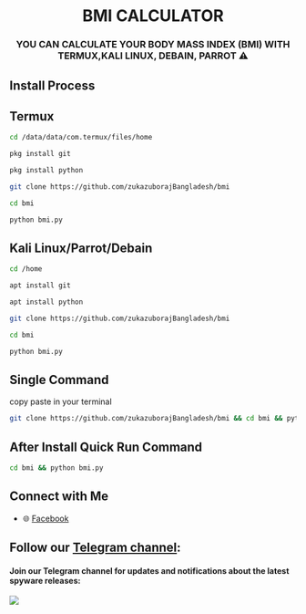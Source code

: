 <div align="center">
  <h1 align="center">BMI CALCULATOR</h1>
  <h3>YOU CAN CALCULATE YOUR BODY MASS INDEX (BMI) WITH TERMUX,KALI LINUX, DEBAIN, PARROT ⚠</h4>
</div>

## Install Process
## Termux
```bash
cd /data/data/com.termux/files/home
```
```bash
pkg install git
```
```bash
pkg install python
```
```bash
git clone https://github.com/zukazuborajBangladesh/bmi
```
```bash
cd bmi
```
```bash
python bmi.py
```
## Kali Linux/Parrot/Debain
```bash
cd /home
```
```bash
apt install git
```
```bash
apt install python
```
```bash
git clone https://github.com/zukazuborajBangladesh/bmi
```
```bash
cd bmi
```
```bash
python bmi.py
```
## Single Command
copy paste in your terminal
```bash
git clone https://github.com/zukazuborajBangladesh/bmi && cd bmi && python bmi.py
```
## After Install Quick Run Command
```bash
cd bmi && python bmi.py
```
## Connect with Me  

- 🌐 [Facebook](https://facebook.com/zukazuboraj)        

## Follow our [Telegram channel](https://t.me/deltaunitmarket):
#### Join our Telegram channel for updates and notifications about the latest spyware releases:
<a href="https://t.me/deltaunitmarket">
  <img src="https://img.shields.io/badge/Telegram-2CA5E0?style=for-the-badge&logo=telegram&logoColor=white">
</a>


